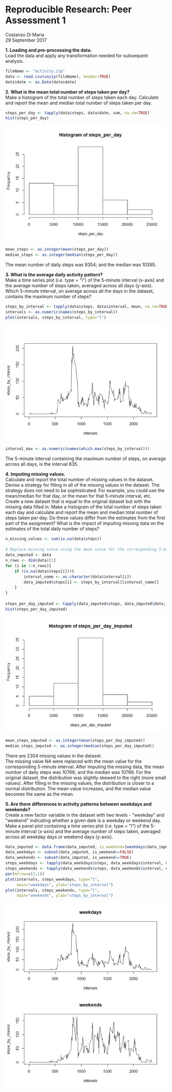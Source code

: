# Reproducible Research: Peer Assessment 1
Costanzo Di Maria  
29 September 2017  




**1. Loading and pre-processing the data.**  
Load the data and apply any transformation needed for subsequent analysis.


```r
fileName <- "activity.zip"
data <- read.csv(unzip(fileName), header=TRUE)
data$date <- as.Date(data$date)
```

**2. What is the mean total number of steps taken per day?**  
Make a histogram of the total number of steps taken each day. Calculate and 
report the mean and median total number of steps taken per day.


```r
steps_per_day <- tapply(data$steps, data$date, sum, na.rm=TRUE)
hist(steps_per_day)
```

![](PA1_template_files/figure-html/daily_steps-1.png)<!-- -->

```r
mean_steps <- as.integer(mean(steps_per_day))
median_steps <- as.integer(median(steps_per_day))
```

The mean number of daily steps was 9354; and the 
median was 10395.

**3. What is the average daily activity pattern?**  
Make a time series plot (i.e. type = "l") of the 5-minute interval (x-axis) and 
the average number of steps taken, averaged across all days (y-axis). Which 
5-minute interval, on average across all the days in the dataset, contains the 
maximum number of steps?


```r
steps_by_interval <- tapply(data$steps, data$interval, mean, na.rm=TRUE)
intervals <- as.numeric(names(steps_by_interval))
plot(intervals, steps_by_interval, type="l")
```

![](PA1_template_files/figure-html/daily_activity_pattern-1.png)<!-- -->

```r
interval_max <- as.numeric(names(which.max(steps_by_interval)))
```

The 5-minute interval containing the maximum number of steps, on average across 
all days, is the interval 835.

**4. Imputing missing values.**  
Calculate and report the total number of missing values in the dataset.
Devise a strategy for filling in all of the missing values in the dataset. The
strategy does not need to be sophisticated. For example, you could use
the mean/median for that day, or the mean for that 5-minute interval, etc.
Create a new dataset that is equal to the original dataset but with the
missing data filled in. Make a histogram of the total number of steps taken each 
day and calculate and report the mean and median total number of steps taken per day. 
Do these values differ from the estimates from the first part of the assignment?
What is the impact of imputing missing data on the estimates of the total
daily number of steps?


```r
n_missing_values <- sum(is.na(data$steps))

# Replace missing value using the mean value for the corresponding 5-minute interval.
data_imputed <- data
n_rows <- dim(data)[1]
for (i in 1:n_rows){
    if (is.na(data$steps[i])){
        interval_name <- as.character(data$interval[i])
        data_imputed$steps[i] <- steps_by_interval[[interval_name]]
    }
}

steps_per_day_imputed <- tapply(data_imputed$steps, data_imputed$date, sum)
hist(steps_per_day_imputed)
```

![](PA1_template_files/figure-html/imputing_missing_values-1.png)<!-- -->

```r
mean_steps_imputed <- as.integer(mean(steps_per_day_imputed))
median_steps_imputed <- as.integer(median(steps_per_day_imputed))
```

There are 2304 missing values in the dataset.  
The missing value NA were replaced with the mean value for the corresponding 
5-minute interval. After imputing the missing data, the mean number of daily steps was 
10766; and the median was 10766. For the 
original dataset, the distribution was slightly skewed to the right 
(more small values). After filling in the missing values, the distribution is 
closer to a normal distribution. The mean value increases, and the median value
becomes the same as the mean.

**5. Are there differences in activity patterns between weekdays and weekends?**  
Create a new factor variable in the dataset with two levels - "weekday"
and "weekend" indicating whether a given date is a weekday or weekend
day. Make a panel plot containing a time series plot (i.e. type = "l") of the
5-minute interval (x-axis) and the average number of steps taken, averaged
across all weekday days or weekend days (y-axis).


```r
data_imputed <- data.frame(data_imputed, is_weekend=(weekdays(data_imputed$date) %in% c("Saturday", "Sunday")))
data_weekdays <- subset(data_imputed, is_weekend==FALSE)
data_weekends <- subset(data_imputed, is_weekend==TRUE)
steps_weekdays <- tapply(data_weekdays$steps, data_weekdays$interval, mean)
steps_weekends <- tapply(data_weekends$steps, data_weekends$interval, mean)
par(mfrow=c(2,1))
plot(intervals, steps_weekdays, type="l",
     main="weekdays", ylab="steps_by_interval")
plot(intervals, steps_weekends, type="l",
     main="weekends", ylab="steps_by_interval")
```

![](PA1_template_files/figure-html/weekdays_vs_weekends-1.png)<!-- -->
